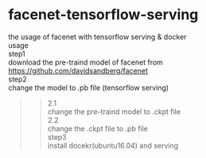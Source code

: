 # facenet-tensorflow-serving
the usage of facenet with tensorflow serving & docker<br> 
usage<br> 
step1<br> 
download the pre-traind model of facenet from https://github.com/davidsandberg/facenet<br> 
step2<br> 
change the model to .pb file (tensorflow serving)<br> 
>>2.1<br> 
>>change the pre-traind model to .ckpt file <br> 
>>2.2<br> 
>>change the .ckpt file to .pb file<br> 
step3<br>
install docekr(ubuntu16.04) and serving<br>
